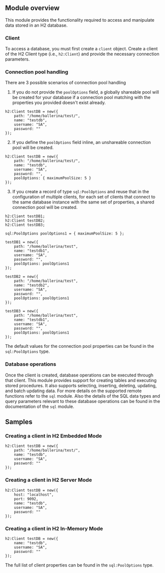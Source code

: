 ## Module overview

This module provides the functionality required to access and manipulate data stored in an H2 database. 

### Client

To access a database, you must first create a `client` object. Create a client of the H2 Client type (i.e., `h2:Client`) and provide the necessary connection parameters.

### Connection pool handling

There are 3 possible scenarios of connection pool handling

1. If you do not provide the `poolOptions` field, a globally shareable pool will be created for your database if a connection pool matching with the properties you provided
doesn't exist already.

```ballerina
h2:Client testDB = new({
    path: "/home/ballerina/test/",
    name: "testdb",
    username: "SA",
    password: ""
});
```

2. If you define the `poolOptions` field inline, an unshareable connection pool will be created.

```ballerina
h2:Client testDB = new({
    path: "/home/ballerina/test/",
    name: "testdb",
    username: "SA",
    password: "",
    poolOptions: { maximumPoolSize: 5 }
});
```

3. If you create a record of type `sql:PoolOptions` and reuse that in the configuration of multiple clients, for each
set of clients that connect to the same database instance with the same set of properties, a shared connection pool
will be created.

```ballerina
h2:Client testDB1;
h2:Client testDB2;
h2:Client testDB3;

sql:PoolOptions poolOptions1 = { maximumPoolSize: 5 };

testDB1 = new({
    path: "/home/ballerina/test",
    name: "testdb1",
    username: "SA",
    password: "",
    poolOptions: poolOptions1
});

testDB2 = new({
    path: "/home/ballerina/test",
    name: "testdb2",
    username: "SA",
    password: "",
    poolOptions: poolOptions1
});

testDB3 = new({
    path: "/home/ballerina/test",
    name: "testdb1",
    username: "SA",
    password: "",
    poolOptions: poolOptions1
});
```

The default values for the connection pool properties can be found in the `sql:PoolOptions` type.

### Database operations

Once the client is created, database operations can be executed through that client. This module provides support for creating tables and executing stored procedures. It also supports selecting, inserting, deleting, updating, and batch updating data. For more details on the supported remote functions refer to the `sql` module. Also the details of the SQL data types and query parameters relevant to these database operations can be found in the documentation of the `sql` module.

## Samples

### Creating a client in H2 Embedded Mode

```ballerina
h2:Client testDB = new({
    path: "/home/ballerina/test/",
    name: "testdb",
    username: "SA",
    password: ""
});
```

### Creating a client in H2 Server Mode

```ballerina
h2:Client testDB = new({
    host: "localhost",
    port: 9092,
    name: "testdb",
    username: "SA",
    password: ""
});
```

### Creating a client in H2 In-Memory Mode

```ballerina
h2:Client testDB = new({
    name: "testdb",
    username: "SA",
    password: ""
});
```

The full list of client properties can be found in the `sql:PoolOptions` type.
